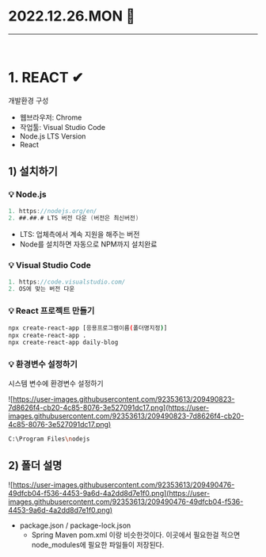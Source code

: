 # 2022.12.26.MON 📅
----------------
<br> 

# 1. REACT ✔
개발환경 구성

- 웹브라우저: Chrome
- 작업툴: Visual Studio Code
- Node.js LTS Version
- React

## 1) 설치하기

### 💡 Node.js

```java
1. https://nodejs.org/en/
2. ##.##.# LTS 버전 다운 (버전은 최신버전)
```

- LTS: 업체측에서 계속 지원을 해주는 버전
- Node를 설치하면 자동으로 NPM까지 설치완료

### 💡 Visual Studio Code

```java
1. https://code.visualstudio.com/
2. OS에 맞는 버전 다운
```

### 💡 React 프로젝트 만들기

```bash
npx create-react-app [응용프로그램이름(폴더명지정)]
npx create-react-app .
npx create-react-app daily-blog
```

### 💡 환경변수 설정하기

시스템 변수에 환경변수 설정하기

![https://user-images.githubusercontent.com/92353613/209490823-7d8626f4-cb20-4c85-8076-3e527091dc17.png](https://user-images.githubusercontent.com/92353613/209490823-7d8626f4-cb20-4c85-8076-3e527091dc17.png)

```bash
C:\Program Files\nodejs
```

## 2) 폴더 설명

![https://user-images.githubusercontent.com/92353613/209490476-49dfcb04-f536-4453-9a6d-4a2dd8d7e1f0.png](https://user-images.githubusercontent.com/92353613/209490476-49dfcb04-f536-4453-9a6d-4a2dd8d7e1f0.png)

- package.json / package-lock.json
    - Spring Maven pom.xml 이랑 비슷한것이다. 이곳에서 필요한걸 적으면 node_modules에 필요한 파일들이 저장된다.